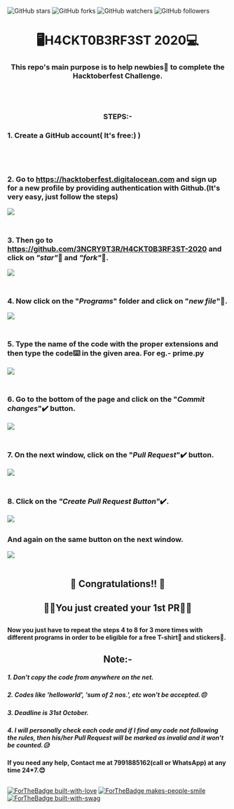 ![GitHub stars](https://img.shields.io/github/stars/3NCRY9T3R/H4CKT0B3RF3ST-2020?style=social)
![GitHub forks](https://img.shields.io/github/forks/3NCRY9T3R/H4CKT0B3RF3ST-2020?style=social)
![GitHub watchers](https://img.shields.io/github/watchers/3NCRY9T3R/H4CKT0B3RF3ST-2020?style=social)
![GitHub followers](https://img.shields.io/github/3NCRY9T3R/H4CKT0B3RF3ST-2020?style=social)  



# <div align="center">🖥️H4CKT0B3RF3ST 2020💻</div>

### <div align="center">This repo's main purpose is to help newbies👶 to complete the Hacktoberfest Challenge.</div>
<br></br>

### <div align="center">STEPS:-</div>

  ### 1. Create a GitHub account( It's free:) )
<br></br>
##
  ### 2. Go to https://hacktoberfest.digitalocean.com and sign up for a new profile by providing authentication with Github.(It's   very     easy, just follow the steps)
  ![](https://i.ibb.co/0jHpjBP/hacktoberfest.jpg)
<br></br>
##
  ### 3. Then go to https://github.com/3NCRY9T3R/H4CKT0B3RF3ST-2020 and click on *"star"*🌟 and *"fork"*🍴.
  ![](https://i.ibb.co/R4p91T9/fork1.jpg)
<br></br>
##
  ### 4. Now click on the "*Programs*" folder and click on "*new file*"📁.
  ![](https://i.ibb.co/PGymWWZ/1-0-2-Git-create-file.png)
<br></br>
##
  ### 5. Type the name of the code with the proper extensions and then type the code⌨️ in the given area. For eg.- prime.py
  ![](https://i.ibb.co/sm8k4FY/Capture.png)
<br></br>
##
  ### 6. Go to the bottom of the page and click on the "*Commit changes*"✔️ button.
  ![](https://i.ibb.co/QQmwywM/commit.jpg)
<br></br>
##
  ### 7. On the next window, click on the "*Pull Request*"✔️ button.
  ![](https://i.ibb.co/LxW7q9F/pull.jpg)
<br></br>
##
  ### 8. Click on the *"Create Pull Request Button"*✔️.
  ![](https://i.ibb.co/17YNgMw/pr-LI.jpg)
  ##
  ### And again on the same button on the next window.
  ![](https://i.ibb.co/m95QGHK/request.jpg)
<br></br>


##
## <div align="center"> 🥳 Congratulations!! 🥳 </div>
## <div align="center">🙌🙌You just created your 1st PR🙌🙌</div>

##
#### Now you just have to repeat the steps 4 to 8 for 3 more times with different programs in order to be eligible for a free T-shirt👕 and stickers🤩.

## <div align="center">Note:-</div>

##### 1. Don't copy the code from anywhere on the net.
##### 2. Codes like 'helloworld', 'sum of 2 nos.', etc won't be accepted.😔
##### 3. Deadline is 31st October.
##### 4. I will personally check each code and if I find any code not following the rules, then his/her Pull Request will be marked as invalid and it won't be counted.😥

#### If you need any help, Contact me at **7991885162**(call or WhatsApp) at any time 24*7.😊
##
[![ForTheBadge built-with-love](http://ForTheBadge.com/images/badges/built-with-love.svg)](https://GitHub.com/Naereen/)
[![ForTheBadge makes-people-smile](http://ForTheBadge.com/images/badges/makes-people-smile.svg)](http://ForTheBadge.com)
[![ForTheBadge built-with-swag](http://ForTheBadge.com/images/badges/built-with-swag.svg)](https://GitHub.com/Naereen/)

